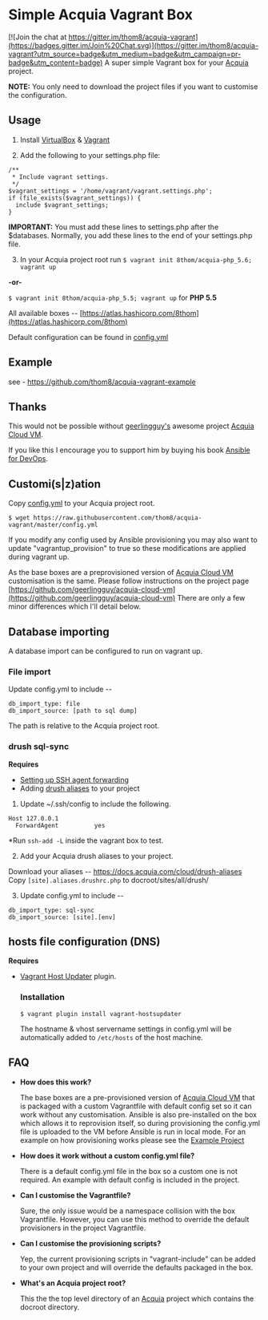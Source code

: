 # Simple Acquia Vagrant Box

[![Join the chat at https://gitter.im/thom8/acquia-vagrant](https://badges.gitter.im/Join%20Chat.svg)](https://gitter.im/thom8/acquia-vagrant?utm_source=badge&utm_medium=badge&utm_campaign=pr-badge&utm_content=badge)
A super simple Vagrant box for your [Acquia](https://www.acquia.com/) project.

**NOTE:** You only need to download the project files if you want to customise the configuration.

## Usage

  1. Install [VirtualBox](https://www.virtualbox.org/wiki/Downloads) & [Vagrant](https://www.vagrantup.com/downloads.html)

  2. Add the following to your settings.php file:

  ```
  /**
   * Include vagrant settings.
   */
  $vagrant_settings = '/home/vagrant/vagrant.settings.php';
  if (file_exists($vagrant_settings)) {
    include $vagrant_settings;
  }
  ```

  **IMPORTANT:** You must add these lines to settings.php after the
  $databases. Normally, you add these lines to the end of your
  settings.php file.

  3. In your Acquia project root run `$ vagrant init 8thom/acquia-php_5.6; vagrant up`

  **-or-**

  `$ vagrant init 8thom/acquia-php_5.5; vagrant up` for **PHP 5.5**

  All available boxes -- [https://atlas.hashicorp.com/8thom](https://atlas.hashicorp.com/8thom)

  Default configuration can be found in [config.yml](https://github.com/thom8/acquia-vagrant/blob/master/config.yml)

## Example

see - https://github.com/thom8/acquia-vagrant-example

## Thanks

This would not be possible without [geerlingguy's](https://github.com/geerlingguy) awesome project [Acquia Cloud VM](https://github.com/geerlingguy/acquia-cloud-vm).

If you like this I encourage you to support him by buying his book [Ansible for DevOps](http://ansiblefordevops.com/).

## Customi(s|z)ation

Copy [config.yml](https://raw.githubusercontent.com/thom8/acquia-vagrant/master/config.yml) to your Acquia project root.

`$ wget https://raw.githubusercontent.com/thom8/acquia-vagrant/master/config.yml`

If you modify any config used by Ansible provisioning you may also want to update "vagrantup_provision" to true so these modifications are applied during vagrant up.

As the base boxes are a preprovisioned version of [Acquia Cloud VM](https://github.com/geerlingguy/acquia-cloud-vm) customisation is the same.
Please follow instructions on the project page [https://github.com/geerlingguy/acquia-cloud-vm](https://github.com/geerlingguy/acquia-cloud-vm)
There are only a few minor differences which I'll detail below.

## Database importing

A database import can be configured to run on vagrant up.

### File import

  Update config.yml to include --

  ```
  db_import_type: file
  db_import_source: [path to sql dump]
  ```

  The path is relative to the Acquia project root.

### drush sql-sync

  **Requires**
  - [Setting up SSH agent forwarding](https://developer.github.com/guides/using-ssh-agent-forwarding/#setting-up-ssh-agent-forwarding)
  - Adding [drush aliases](https://docs.acquia.com/cloud/drush-aliases) to your project

  1. Update ~/.ssh/config to include the following.

  ```
  Host 127.0.0.1
    ForwardAgent          yes
  ```

  *Run `ssh-add -L` inside the vagrant box to test.

  2. Add your Acquia drush aliases to your project.

  Download your aliases -- https://docs.acquia.com/cloud/drush-aliases
  Copy `[site].aliases.drushrc.php` to docroot/sites/all/drush/

  3. Update config.yml to include --

  ```
  db_import_type: sql-sync
  db_import_source: [site].[env]
  ```

## hosts file configuration (DNS)

**Requires**
- [Vagrant Host Updater](https://github.com/cogitatio/vagrant-hostsupdater) plugin.

  ### Installation

  `$ vagrant plugin install vagrant-hostsupdater`

  The hostname & vhost servername settings in config.yml will be automatically added to `/etc/hosts` of the host machine.

## FAQ

* **How does this work?**

  The base boxes are a pre-provisioned version of [Acquia Cloud VM](https://github.com/geerlingguy/acquia-cloud-vm) that is packaged with a custom Vagrantfile with default config set so it can work without any customisation.
  Ansible is also pre-installed on the box which allows it to reprovision itself, so during provisioning the config.yml file is uploaded to the VM before Ansible is run in local mode.
  For an example on how provisioning works please see the [Example Project](https://github.com/thom8/acquia-vagrant-example)

* **How does it work without a custom config.yml file?**

  There is a default config.yml file in the box so a custom one is not required. An example with default config is included in the project.

* **Can I customise the Vagrantfile?**

  Sure, the only issue would be a namespace collision with the box Vagrantfile. However, you can use this method to override the default provisioners in the project Vagrantfile.

* **Can I customise the provisioning scripts?**

  Yep, the current provisioning scripts in "vagrant-include" can be added to your own project and will override the defaults packaged in the box.

* **What's an Acquia project root?**

  This the the top level directory of an [Acquia](https://www.acquia.com/) project which contains the docroot directory.